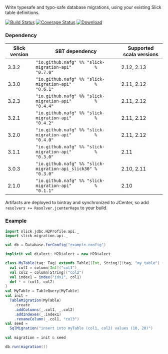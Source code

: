Write typesafe and typo-safe database migrations, using your existing Slick table definitions.

[![Build Status](https://travis-ci.org/nafg/slick-migration-api.svg?branch=master)](https://travis-ci.org/nafg/slick-migration-api)
[![Coverage Status](https://img.shields.io/coveralls/nafg/slick-migration-api.svg)](https://coveralls.io/r/nafg/slick-migration-api?branch=master)
[![Download](https://api.bintray.com/packages/naftoligug/maven/slick-migration-api/images/download.svg) ](https://bintray.com/naftoligug/maven/slick-migration-api/_latestVersion)

### Dependency

| Slick version | SBT dependency                                                   | Supported scala versions
|---------------|------------------------------------------------------------------|--------------------------
| 3.3.2         | `"io.github.nafg" %% "slick-migration-api"         % "0.7.0"`    | 2.12, 2.13
| 3.3.0         | `"io.github.nafg" %% "slick-migration-api"         % "0.6.1"`    | 2.11, 2.12
| 3.2.3         | `"io.github.nafg" %% "slick-migration-api"         % "0.4.4"`    | 2.11, 2.12
| 3.2.1         | `"io.github.nafg" %% "slick-migration-api"         % "0.4.2"`    | 2.11, 2.12
| 3.2.0         | `"io.github.nafg" %% "slick-migration-api"         % "0.4.0"`    | 2.11, 2.12
| 3.1.1         | `"io.github.nafg" %% "slick-migration-api"         % "0.3.0"`    | 2.11
| 3.0.3         | `"io.github.nafg" %% "slick-migration-api_slick30" % "0.3.0"`    | 2.10, 2.11
| 2.1.0         | `"io.github.nafg" %% "slick-migration-api"         % "0.1.1"`    | 2.10

Artifacts are deployed to bintray and synchronized to JCenter, so add `resolvers += Resolver.jcenterRepo` to your build.


### Example

````scala
import slick.jdbc.H2Profile.api._
import slick.migration.api._

val db = Database.forConfig("example-config")

implicit val dialect: H2Dialect = new H2Dialect

class MyTable(tag: Tag) extends Table[(Int, String)](tag, "my_table") {
  val col1 = column[Int]("col1")
  val col2 = column[String]("col2")
  val index1 = index("idx1", col1)
  def * = (col1, col2)
}
val MyTable = TableQuery[MyTable]
val init =
  TableMigration(MyTable)
    .create
    .addColumns(_.col1, _.col2)
    .addIndexes(_.index1)
    .renameColumn(_.col1, "col3")
val seed =
  SqlMigration("insert into myTable (col1, col2) values (10, 20)")
  
val migration = init & seed

db.run(migration())
````
